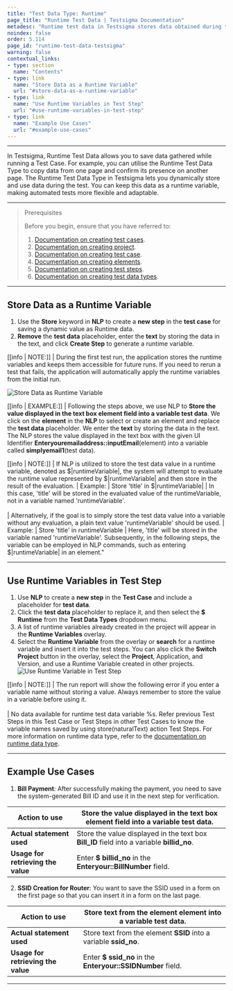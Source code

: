 ```yaml
---
title: "Test Data Type: Runtime"
page_title: "Runtime Test Data | Testsigma Documentation"
metadesc: "Runtime test data in Testsigma stores data obtained during the execution of Test Cases. Learn how to store runtime test data with example use cases."
noindex: false
order: 5.114
page_id: "runtime-test-data-testsigma"
warning: false
contextual_links:
- type: section
  name: "Contents"
- type: link
  name: "Store Data as a Runtime Variable"
  url: "#store-data-as-a-runtime-variable"
- type: link
  name: "Use Runtime Variables in Test Step"
  url: "#use-runtime-variables-in-test-step"
- type: link
  name: "Example Use Cases"
  url: "#example-use-cases"  
---
```


---

In Testsigma, Runtime Test Data allows you to save data gathered while running a Test Case. For example, you can utilise the Runtime Test Data Type to copy data from one page and confirm its presence on another page. The Runtime Test Data Type in Testsigma lets you dynamically store and use data during the test. You can keep this data as a runtime variable, making automated tests more flexible and adaptable.

---
> <p id="prerequisites">Prerequisites</p>
>
> Before you begin, ensure that you have referred to:
> 1. [Documentation on creating test cases](https://testsigma.com/docs/test-cases/manage/add-edit-delete/#create-test-case).
> 2. [Documentation on creating project](https://testsigma.com/docs/projects/overview/).
> 3. [Documentation on creating test case](https://testsigma.com/docs/test-cases/manage/add-edit-delete/#creating-a-test-case).
> 4. [Documentation on creating elements](https://testsigma.com/docs/elements/overview/). 
> 5. [Documentation on creating test steps](https://testsigma.com/docs/test-cases/step-types/natural-language/).
> 6. [Documentation on creating test data types](https://testsigma.com/docs/test-data/types/overview/).

---

## **Store Data as a Runtime Variable**

1. Use the **Store** keyword in **NLP** to create a **new step** in the **test case** for saving a dynamic value as Runtime data.
2. **Remove** the **test data** placeholder, enter the **text** by storing the data in the text, and click **Create Step** to generate a runtime variable.

[[info | NOTE:]]
| During the first test run, the application stores the runtime variables and keeps them accessible for future runs. If you need to rerun a test that fails, the application will automatically apply the runtime variables from the initial run.

![Store Data as Runtime Variable](https://s3.amazonaws.com/static-docs.testsigma.com/new_images/projects/test_data/Runtime_1.png)

[[info | EXAMPLE:]]
| Following the steps above, we use NLP to **Store the value displayed in the text box element field into a variable test data**. We click on the **element** in the **NLP** to select or create an element and replace the **test data** placeholder. We enter the **text** by storing the data in the text. The NLP stores the value displayed in the text box with the given UI Identifier **Enteryouremailaddress::inputEmail**(element) into a variable called **simplyemail1**(test data).

[[info | NOTE:]]
| If NLP is utilized to store the test data value in a runtime variable, denoted as $|runtimeVariable|, the system will attempt to evaluate the runtime value represented by $|runtimeVariable| and then store in the result of the evaluation.
| Example:
| Store 'title' in $|runtimeVariable|
| In this case, 'title' will be stored in the evaluated value of the runtimeVariable, not in a variable named 'runtimeVariable'.
<br><br>
| Alternatively, if the goal is to simply store the test data value into a variable without any evaluation, a plain text value 'runtimeVariable' should be used.
| Example:
| Store 'title' in runtimeVariable
| Here, 'title' will be stored in the variable named 'runtimeVariable'. Subsequently, in the following steps, the variable can be employed in NLP commands, such as entering $|runtimeVariable| in an element."

---

## **Use Runtime Variables in Test Step**

1. Use **NLP** to create a **new step** in the **Test Case** and include a placeholder for **test data**.
2. Click the **test data** placeholder to replace it, and then select the **$ Runtime** from the **Test Data Types** dropdown menu.
3. A list of runtime variables already created in the project will appear in the **Runtime Variables** overlay.
4. Select the **Runtime Variable** from the overlay or **search** for a runtime variable and insert it into the test steps. You can also click the **Switch Project** button in the overlay, select the **Project**, Application, and Version, and use a Runtime Variable created in other projects. ![Use Runtime Variable in Test Step](https://s3.amazonaws.com/static-docs.testsigma.com/new_images/projects/test_data/Runtime_2.png)
  
[[info | NOTE:]]
| The run report will show the following error if you enter a variable name without storing a value. Always remember to store the value in a variable before using it. <br><br>
| No data available for runtime test data variable %s. Refer previous Test Steps in this Test Case or Test Steps in other Test Cases to know the variable names saved by using store(naturalText) action Test Steps. For more information on runtime data type, refer to the [documentation on runtime data type](https://testsigma.com/docs/test-data/types/runtime/). 

---

## **Example Use Cases**

1. **Bill Payment**: After successfully making the payment, you need to save the system-generated Bill ID and use it in the next step for verification.

|Action to use|Store the value displayed in the text box element field into a variable test data.|
|---|---|
|**Actual statement used**|Store the value displayed in the text box **Bill_ID** field into a variable **billid_no**.|
|**Usage for retrieving the value**|Enter **$ billid_no** in the **Enteryour::BillNumber** field.|

2. **SSID Creation for Router**: You want to save the SSID used in a form on the first page so that you can insert it in a form on the last page.

|Action to use|Store text from the element element into a variable test data.|
|---|---|
|**Actual statement used**|Store text from the element **SSID** into a variable **ssid_no**.|
|**Usage for retrieving the value**|Enter **$ ssid_no** in the **Enteryour::SSIDNumber** field.|

---
